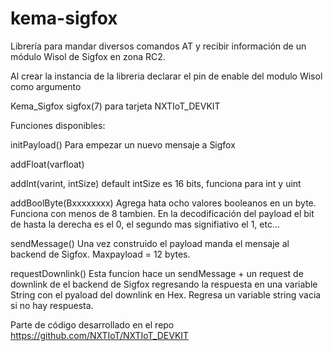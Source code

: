 # kema-sigfox
Librería para mandar diversos comandos AT y recibir información de un módulo Wisol de Sigfox en zona RC2.

Al crear la instancia de la libreria declarar el pin de enable del modulo Wisol como argumento

Kema_Sigfox sigfox(7) para tarjeta NXTIoT_DEVKIT

Funciones disponibles:

initPayload() Para empezar un nuevo mensaje a Sigfox

addFloat(varfloat)

addInt(varint, intSize) default intSize es 16 bits, funciona para int y uint

addBoolByte(Bxxxxxxxx) Agrega hata ocho valores booleanos en un byte. Funciona con menos de 8 tambien. En la decodificación del payload el bit de hasta la derecha es el 0, el segundo mas signifiativo el 1, etc...

sendMessage() Una vez construido el payload manda el mensaje al backend de Sigfox. Maxpayload = 12 bytes.

requestDownlink() Esta funcion hace un sendMessage + un request de downlink de el backend de Sigfox regresando la respuesta en una variable String con el pyaload del downlink en Hex. Regresa un variable string vacia si no hay respuesta.

Parte de código desarrollado en el repo https://github.com/NXTIoT/NXTIoT_DEVKIT
